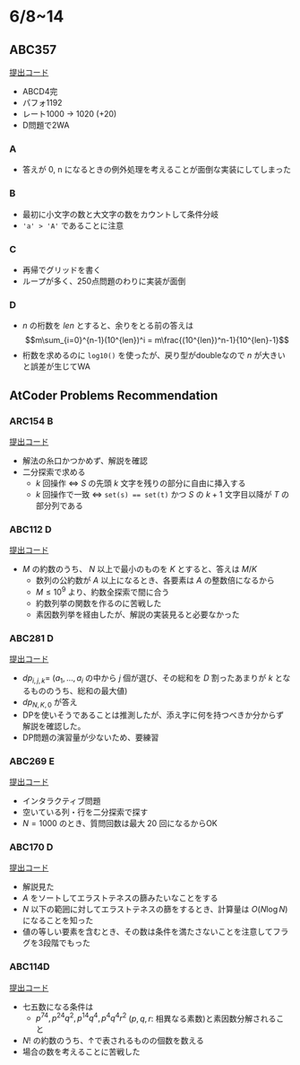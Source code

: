 # 6/8~14

## ABC357

[提出コード](https://atcoder.jp/contests/abc357/submissions?f.Task=&f.LanguageName=&f.Status=&f.User=dye8128)

- ABCD4完
- パフォ1192
- レート1000 -> 1020 (+20)
- D問題で2WA

### A

- 答えが 0, n になるときの例外処理を考えることが面倒な実装にしてしまった

### B

- 最初に小文字の数と大文字の数をカウントして条件分岐
- `'a' > 'A'` であることに注意

### C

- 再帰でグリッドを書く
- ループが多く、250点問題のわりに実装が面倒

### D

- $n$ の桁数を $len$ とすると、余りをとる前の答えは
$$m\sum_{i=0}^{n-1}(10^{len})^i = m\frac{(10^{len})^n-1}{10^{len}-1}$$
- 桁数を求めるのに `log10()` を使ったが、戻り型がdoubleなので $n$ が大きいと誤差が生じてWA

## AtCoder Problems Recommendation

### ARC154 B

[提出コード](https://atcoder.jp/contests/arc154/submissions/54411772)

- 解法の糸口かつかめず、解説を確認
- 二分探索で求める
  - $k$ 回操作 <=> $S$ の先頭 $k$ 文字を残りの部分に自由に挿入する
  - $k$ 回操作で一致 <=> `set(s) == set(t)` かつ $S$ の $k + 1$ 文字目以降が $T$ の部分列である

### ABC112 D

[提出コード](https://atcoder.jp/contests/abc112/submissions/54419113)

- $M$ の約数のうち、 $N$ 以上で最小のものを $K$ とすると、答えは $M / K$
  - 数列の公約数が $A$ 以上になるとき、各要素は $A$ の整数倍になるから
  - $M\leq 10^9$ より、約数全探索で間に合う
  - 約数列挙の関数を作るのに苦戦した
  - 素因数列挙を経由したが、解説の実装見ると必要なかった

### ABC281 D

[提出コード](https://atcoder.jp/contests/abc281/submissions/54445461)

- $dp_{i,j,k}=$ ($a_1,\ldots,a_i$ の中から $j$ 個が選び、その総和を $D$ 割ったあまりが $k$ となるもののうち、総和の最大値)
- $dp_{N,K,0}$ が答え
- DPを使いそうであることは推測したが、添え字に何を持つべきか分からず解説を確認した。
- DP問題の演習量が少ないため、要練習

### ABC269 E

[提出コード](https://atcoder.jp/contests/abc269/submissions/54468346)

- インタラクティブ問題
- 空いている列・行を二分探索で探す
- $N=1000$ のとき、質問回数は最大 $20$ 回になるからOK

### ABC170 D

[提出コード](https://atcoder.jp/contests/abc170/submissions/54492185)

- 解説見た
- $A$ をソートしてエラストテネスの篩みたいなことをする
- $N$ 以下の範囲に対してエラストテネスの篩をするとき、計算量は $O(N\log N)$ になることを知った
- 値の等しい要素を含むとき、その数は条件を満たさないことを注意してフラグを3段階でもった

### ABC114D

[提出コード](https://atcoder.jp/contests/abc114/submissions/54516562)

- 七五数になる条件は
  - $p^{74},p^{24}q^2,p^{14}q^4,p^4q^4r^2$ ($p,q,r$: 相異なる素数)と素因数分解されること
- $N!$ の約数のうち、↑で表されるものの個数を数える
- 場合の数を考えることに苦戦した
